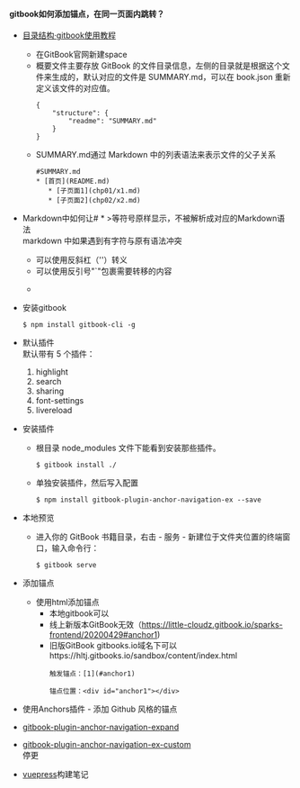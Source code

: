 #### gitbook如何添加锚点，在同一页面内跳转？  


* [目录结构·gitbook使用教程](http://gitbook.zhangjikai.com/structure.html)

   * 在GitBook官网新建space
   * 概要文件主要存放 GitBook 的文件目录信息，左侧的目录就是根据这个文件来生成的，默认对应的文件是 SUMMARY.md，可以在 book.json 重新定义该文件的对应值。
        ```
        {
            "structure": {
                "readme": "SUMMARY.md"
            }
        }
        ```
   * SUMMARY.md通过 Markdown 中的列表语法来表示文件的父子关系
        ```
        #SUMMARY.md 
        * [首页](README.md)  
           * [子页面1](chp01/x1.md)
           * [子页面2](chp02/x2.md) 
      ```  
    
    

* Markdown中如何让# * >等符号原样显示，不被解析成对应的Markdown语法  
markdown 中如果遇到有字符与原有语法冲突
   * 可以使用反斜杠（'\'）转义
   * 可以使用反引号"`"包裹需要转移的内容
   * ```


* 安装gitbook
    ```
    $ npm install gitbook-cli -g
    ```

* 默认插件  
    默认带有 5 个插件：
    1. highlight
    2. search
    3. sharing
    4. font-settings
    5. livereload


* 安装插件
   * 根目录 node_modules 文件下能看到安装那些插件。
        ```
        $ gitbook install ./
        ```
   * 单独安装插件，然后写入配置
        ```
        $ npm install gitbook-plugin-anchor-navigation-ex --save
        ```

* 本地预览
   * 进入你的 GitBook 书籍目录，右击 - 服务 - 新建位于文件夹位置的终端窗口，输入命令行：
       ```
       $ gitbook serve
       ```

* 添加锚点
   * 使用html添加锚点  
      * 本地gitbook可以  
      * 线上新版本GitBook无效（https://little-cloudz.gitbook.io/sparks-frontend/20200429#anchor1)
      * 旧版GitBook gitbooks.io域名下可以https://hltj.gitbooks.io/sandbox/content/index.html
        ```
        触发锚点：[1](#anchor1) 
        
        锚点位置：<div id="anchor1"></div>
        ```
 
 * 使用Anchors插件 - 添加 Github 风格的锚点
 * [gitbook-plugin-anchor-navigation-expand](https://www.npmjs.com/package/gitbook-plugin-anchor-navigation-expand)
 * [gitbook-plugin-anchor-navigation-ex-custom](https://www.npmjs.com/package/gitbook-plugin-anchor-navigation-ex-custom)  
    停更
 * [vuepress](https://www.vuepress.cn/)构建笔记


